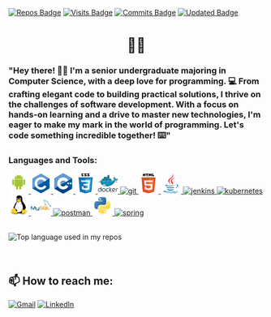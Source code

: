 [![Repos Badge](https://badges.pufler.dev/repos/PanagiotisEvaggelou)](https://badges.pufler.dev) [![Visits Badge](https://badges.pufler.dev/visits/PanagiotisEvaggelou/badge-it)](https://badges.pufler.dev) [![Commits Badge](https://badges.pufler.dev/commits/monthly/PanagiotisEvaggelou)](https://badges.pufler.dev) [![Updated Badge](https://badges.pufler.dev/updated/PanagiotisEvaggelou/PanagiotisEvaggelou)](https://badges.pufler.dev)

<h1 align="center"> 🧑‍💻</h1>
<h3 align="left">"Hey there! 👋🏻 I'm a senior undergraduate majoring in Computer Science, with a deep love for programming. 💻 From crafting elegant code to building practical solutions, I thrive on the challenges of software development. With a focus on hands-on learning and a drive to master new technologies, I'm eager to make my mark in the world of programming. Let's code something incredible together! ⌨️"</h3>


<h3 align="left">Languages and Tools:</h3>
<p align="left"> <a href="https://developer.android.com" target="_blank" rel="noreferrer"> <img src="https://raw.githubusercontent.com/devicons/devicon/master/icons/android/android-original-wordmark.svg" alt="android" width="40" height="40"/> </a> <a href="https://www.cprogramming.com/" target="_blank" rel="noreferrer"> <img src="https://raw.githubusercontent.com/devicons/devicon/master/icons/c/c-original.svg" alt="c" width="40" height="40"/> </a> <a href="https://www.w3schools.com/cpp/" target="_blank" rel="noreferrer"> <img src="https://raw.githubusercontent.com/devicons/devicon/master/icons/cplusplus/cplusplus-original.svg" alt="cplusplus" width="40" height="40"/> </a> <a href="https://www.w3schools.com/css/" target="_blank" rel="noreferrer"> <img src="https://raw.githubusercontent.com/devicons/devicon/master/icons/css3/css3-original-wordmark.svg" alt="css3" width="40" height="40"/> </a> <a href="https://www.docker.com/" target="_blank" rel="noreferrer"> <img src="https://raw.githubusercontent.com/devicons/devicon/master/icons/docker/docker-original-wordmark.svg" alt="docker" width="40" height="40"/> </a> <a href="https://git-scm.com/" target="_blank" rel="noreferrer"> <img src="https://www.vectorlogo.zone/logos/git-scm/git-scm-icon.svg" alt="git" width="40" height="40"/> </a> <a href="https://www.w3.org/html/" target="_blank" rel="noreferrer"> <img src="https://raw.githubusercontent.com/devicons/devicon/master/icons/html5/html5-original-wordmark.svg" alt="html5" width="40" height="40"/> </a> <a href="https://www.java.com" target="_blank" rel="noreferrer"> <img src="https://raw.githubusercontent.com/devicons/devicon/master/icons/java/java-original.svg" alt="java" width="40" height="40"/> </a> <a href="https://www.jenkins.io" target="_blank" rel="noreferrer"> <img src="https://www.vectorlogo.zone/logos/jenkins/jenkins-icon.svg" alt="jenkins" width="40" height="40"/> </a> <a href="https://kubernetes.io" target="_blank" rel="noreferrer"> <img src="https://www.vectorlogo.zone/logos/kubernetes/kubernetes-icon.svg" alt="kubernetes" width="40" height="40"/> </a> <a href="https://www.linux.org/" target="_blank" rel="noreferrer"> <img src="https://raw.githubusercontent.com/devicons/devicon/master/icons/linux/linux-original.svg" alt="linux" width="40" height="40"/> </a> <a href="https://www.mysql.com/" target="_blank" rel="noreferrer"> <img src="https://raw.githubusercontent.com/devicons/devicon/master/icons/mysql/mysql-original-wordmark.svg" alt="mysql" width="40" height="40"/> </a> <a href="https://postman.com" target="_blank" rel="noreferrer"> <img src="https://www.vectorlogo.zone/logos/getpostman/getpostman-icon.svg" alt="postman" width="40" height="40"/> </a> <a href="https://www.python.org" target="_blank" rel="noreferrer"> <img src="https://raw.githubusercontent.com/devicons/devicon/master/icons/python/python-original.svg" alt="python" width="40" height="40"/> </a> <a href="https://spring.io/" target="_blank" rel="noreferrer"> <img src="https://www.vectorlogo.zone/logos/springio/springio-icon.svg" alt="spring" width="40" height="40"/> </a> </p>

<br />

<div align="left">
  <img width="" src="https://github-readme-stats.vercel.app/api/top-langs/?username=PanagiotisEvaggelou&layout=compact&hide_title=1&card_width=350&theme=one_dark_pro" alt="Top language used in my repos" />
  <br />
  <small></small>
  <br />
  <br />
</div>

<h2>📫 How to reach me:</h2>

<a href="mailto:panagiotisevaggelou01@gmail.com">![Gmail](https://img.shields.io/badge/Gmail-D14836?style=for-the-badge&logo=gmail&logoColor=white)</a> 
<a href="https://www.linkedin.com/in/panagiotis-evaggelou-21b103264/">![LinkedIn](https://img.shields.io/badge/LinkedIn-0077B5?style=for-the-badge&logo=linkedin&logoColor=white)</a>
